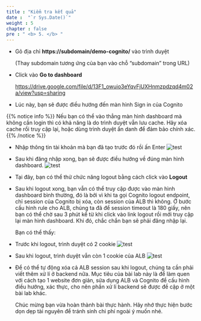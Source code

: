```yaml
---
title : "Kiểm tra kết quả"
date :  "`r Sys.Date()`" 
weight : 5 
chapter : false
pre : " <b> 5. </b> "
---
```

- Gõ địa chỉ **https://subdomain/demo-cognito/** vào trình duyệt

    (Thay subdomain tương ứng của bạn vào chỗ “subdomain” trong URL)

- Click vào **Go to dashboard**

   https://drive.google.com/file/d/13F1_owuio3eYqvFjUXHnmzpdzqd4m02a/view?usp=sharing 

- Lúc này, bạn sẽ được điều hướng đến màn hình Sign in của Cognito

{{% notice info %}}
Nếu bạn có thể vào thẳng màn hình dashboard mà không cần login thì có khả năng là do trình duyệt vẫn lưu cache. Hãy xóa cache rồi truy cập lại, hoặc dùng trình duyệt ẩn danh để đảm bảo chính xác.
{{% /notice %}}

- Nhập thông tin tài khoản mà bạn đã tạo trước đó rồi ấn Enter
![test](/images/5.test/002-login.png)
- Sau khi đăng nhập xong, bạn sẽ được điều hướng về đúng màn hình dashboard.
![test](/images/5.test/003-dashboard.png)
- Tại đây, bạn có thể thử chức năng logout bằng cách click vào **Logout**
- Sau khi logout xong, bạn vẫn có thể truy cập được vào màn hình dashboard bình thường, đó là bởi vì khi ta gọi Cognito logout endpoint, chỉ session của Cognito bị xóa, còn session của ALB thì không. Ở bước cấu hình rule cho ALB, chúng ta đã để session timeout là 180 giấy, nên bạn có thể chờ sau 3 phút kể từ khi click vào link logout rồi mới truy cập lại màn hình dashboard. Khi đó, chắc chắn bạn sẽ phải đăng nhập lại.

    Bạn có thể thấy:
- Trước khi logout, trình duyệt có 2 cookie
![test](/images/5.test/004-beforelogout.png)
- Sau khi logout, trình duyệt vẫn còn 1 cookie của ALB
![test](/images/5.test/005-afterlogout.png)
- Để có thể tự động xóa cả ALB session sau khi logout, chúng ta cần phải viết thêm xử lí ở backend nữa. Mục tiêu của bài lab này là để làm quen với cách tạo 1 website đơn giản, sửa dụng ALB và Cognito để cấu hình điều hướng, xác thực, cho nên phần xử lí backend sẽ được đề cập ở một bài lab khác.

    Chúc mừng bạn vừa hoàn thành bài thực hành. Hãy nhớ thực hiện bước dọn dẹp tài nguyên để tránh sinh chi phí ngoài ý muốn nhé.